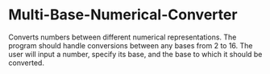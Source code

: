 # Multi-Base-Numerical-Converter
Converts numbers between different numerical representations. The program should handle conversions between any bases from 2 to 16. The user will input a number, specify its base, and the base to which it should be converted.
